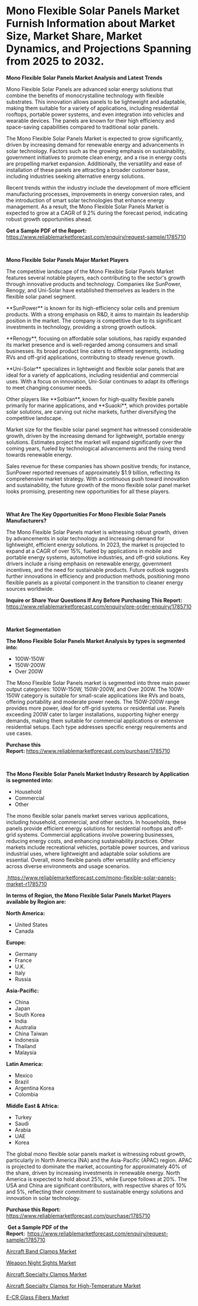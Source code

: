 <p><h1>Mono Flexible Solar Panels Market Furnish Information about Market Size, Market Share, Market Dynamics, and Projections Spanning from 2025 to 2032.</h1></p><p><strong>Mono Flexible Solar Panels Market Analysis and Latest Trends</strong></p>
<p><p>Mono Flexible Solar Panels are advanced solar energy solutions that combine the benefits of monocrystalline technology with flexible substrates. This innovation allows panels to be lightweight and adaptable, making them suitable for a variety of applications, including residential rooftops, portable power systems, and even integration into vehicles and wearable devices. The panels are known for their high efficiency and space-saving capabilities compared to traditional solar panels.</p><p>The Mono Flexible Solar Panels Market is expected to grow significantly, driven by increasing demand for renewable energy and advancements in solar technology. Factors such as the growing emphasis on sustainability, government initiatives to promote clean energy, and a rise in energy costs are propelling market expansion. Additionally, the versatility and ease of installation of these panels are attracting a broader customer base, including industries seeking alternative energy solutions.</p><p>Recent trends within the industry include the development of more efficient manufacturing processes, improvements in energy conversion rates, and the introduction of smart solar technologies that enhance energy management. As a result, the Mono Flexible Solar Panels Market is expected to grow at a CAGR of 9.2% during the forecast period, indicating robust growth opportunities ahead.</p></p>
<p><strong>Get a Sample PDF of the Report:&nbsp;</strong> <a href="https://www.reliablemarketforecast.com/enquiry/request-sample/1785710?utm_campaign=1108&utm_medium=2&utm_source=Github&utm_content=ia&utm_term=25032025&utm_id=mono-flexible-solar-panels">https://www.reliablemarketforecast.com/enquiry/request-sample/1785710</a></p>
<p>&nbsp;</p>
<p><strong>Mono Flexible Solar Panels Major Market Players</strong></p>
<p><p>The competitive landscape of the Mono Flexible Solar Panels Market features several notable players, each contributing to the sector's growth through innovative products and technology. Companies like SunPower, Renogy, and Uni-Solar have established themselves as leaders in the flexible solar panel segment.</p><p>**SunPower** is known for its high-efficiency solar cells and premium products. With a strong emphasis on R&D, it aims to maintain its leadership position in the market. The company is competitive due to its significant investments in technology, providing a strong growth outlook.</p><p>**Renogy**, focusing on affordable solar solutions, has rapidly expanded its market presence and is well-regarded among consumers and small businesses. Its broad product line caters to different segments, including RVs and off-grid applications, contributing to steady revenue growth.</p><p>**Uni-Solar** specializes in lightweight and flexible solar panels that are ideal for a variety of applications, including residential and commercial uses. With a focus on innovation, Uni-Solar continues to adapt its offerings to meet changing consumer needs.</p><p>Other players like **Solbian**, known for high-quality flexible panels primarily for marine applications, and **Suaoki**, which provides portable solar solutions, are carving out niche markets, further diversifying the competitive landscape.</p><p>Market size for the flexible solar panel segment has witnessed considerable growth, driven by the increasing demand for lightweight, portable energy solutions. Estimates project the market will expand significantly over the coming years, fueled by technological advancements and the rising trend towards renewable energy.</p><p>Sales revenue for these companies has shown positive trends; for instance, SunPower reported revenues of approximately $1.9 billion, reflecting its comprehensive market strategy. With a continuous push toward innovation and sustainability, the future growth of the mono flexible solar panel market looks promising, presenting new opportunities for all these players.</p></p>
<p>&nbsp;</p>
<p><strong>What Are The Key Opportunities For Mono Flexible Solar Panels Manufacturers?</strong></p>
<p><p>The Mono Flexible Solar Panels market is witnessing robust growth, driven by advancements in solar technology and increasing demand for lightweight, efficient energy solutions. In 2023, the market is projected to expand at a CAGR of over 15%, fueled by applications in mobile and portable energy systems, automotive industries, and off-grid solutions. Key drivers include a rising emphasis on renewable energy, government incentives, and the need for sustainable products. Future outlook suggests further innovations in efficiency and production methods, positioning mono flexible panels as a pivotal component in the transition to cleaner energy sources worldwide.</p></p>
<p><strong>Inquire or Share Your Questions If Any Before Purchasing This Report:</strong> <a href="https://www.reliablemarketforecast.com/enquiry/pre-order-enquiry/1785710?utm_campaign=1108&utm_medium=2&utm_source=Github&utm_content=ia&utm_term=25032025&utm_id=mono-flexible-solar-panels">https://www.reliablemarketforecast.com/enquiry/pre-order-enquiry/1785710</a></p>
<p>&nbsp;</p>
<p><strong>Market Segmentation</strong></p>
<p><strong>The Mono Flexible Solar Panels Market Analysis by types is segmented into:</strong></p>
<p><ul><li>100W-150W</li><li>150W-200W</li><li>Over 200W</li></ul></p>
<p><p>The Mono Flexible Solar Panels market is segmented into three main power output categories: 100W-150W, 150W-200W, and Over 200W. The 100W-150W category is suitable for small-scale applications like RVs and boats, offering portability and moderate power needs. The 150W-200W range provides more power, ideal for off-grid systems or residential use. Panels exceeding 200W cater to larger installations, supporting higher energy demands, making them suitable for commercial applications or extensive residential setups. Each type addresses specific energy requirements and use cases.</p></p>
<p><strong>Purchase this Report:&nbsp;</strong><a href="https://www.reliablemarketforecast.com/purchase/1785710?utm_campaign=1108&utm_medium=2&utm_source=Github&utm_content=ia&utm_term=25032025&utm_id=mono-flexible-solar-panels">https://www.reliablemarketforecast.com/purchase/1785710</a></p>
<p>&nbsp;</p>
<p><strong>The Mono Flexible Solar Panels Market Industry Research by Application is segmented into:</strong></p>
<p><ul><li>Household</li><li>Commercial</li><li>Other</li></ul></p>
<p><p>The mono flexible solar panels market serves various applications, including household, commercial, and other sectors. In households, these panels provide efficient energy solutions for residential rooftops and off-grid systems. Commercial applications involve powering businesses, reducing energy costs, and enhancing sustainability practices. Other markets include recreational vehicles, portable power sources, and various industrial uses, where lightweight and adaptable solar solutions are essential. Overall, mono flexible panels offer versatility and efficiency across diverse environments and usage scenarios.</p></p>
<p><a href="https://www.reliablemarketforecast.com/mono-flexible-solar-panels-market-r1785710?utm_campaign=1108&utm_medium=2&utm_source=Github&utm_content=ia&utm_term=25032025&utm_id=mono-flexible-solar-panels">&nbsp;https://www.reliablemarketforecast.com/mono-flexible-solar-panels-market-r1785710</a></p>
<p><strong>In terms of Region, the Mono Flexible Solar Panels Market Players available by Region are:</strong></p>
<p>
    <p> <strong> North America: </strong>
        <ul>
            <li>United States</li>
            <li>Canada</li>
        </ul>
        </p> 
    <p> <strong> Europe: </strong>
        <ul>
            <li>Germany</li>
            <li>France</li>
            <li>U.K.</li>
            <li>Italy</li>
            <li>Russia</li>
        </ul>
        </p> 
    <p> <strong> Asia-Pacific: </strong>
        <ul>
            <li>China</li>
            <li>Japan</li>
            <li>South Korea</li>
            <li>India</li>
            <li>Australia</li>
            <li>China Taiwan</li>
            <li>Indonesia</li>
            <li>Thailand</li>
            <li>Malaysia</li>
        </ul>
        </p> 
    <p> <strong> Latin America: </strong>
        <ul>
            <li>Mexico</li>
            <li>Brazil</li>
            <li>Argentina Korea</li>
            <li>Colombia</li>
        </ul>
        </p> 
    <p> <strong> Middle East & Africa: </strong>
        <ul>
            <li>Turkey</li>
            <li>Saudi</li>
            <li>Arabia</li>
            <li>UAE</li>
            <li>Korea</li>
        </ul>
    </p>
    </p>
<p><p>The global mono flexible solar panels market is witnessing robust growth, particularly in North America (NA) and the Asia-Pacific (APAC) region. APAC is projected to dominate the market, accounting for approximately 40% of the share, driven by increasing investments in renewable energy. North America is expected to hold about 25%, while Europe follows at 20%. The USA and China are significant contributors, with respective shares of 10% and 5%, reflecting their commitment to sustainable energy solutions and innovation in solar technology.</p></p>
<p><strong>Purchase this Report: </strong><a href="https://www.reliablemarketforecast.com/purchase/1785710?utm_campaign=1108&utm_medium=2&utm_source=Github&utm_content=ia&utm_term=25032025&utm_id=mono-flexible-solar-panels">https://www.reliablemarketforecast.com/purchase/1785710</a></p>
<p>&nbsp;<strong>Get a Sample PDF of the Report:&nbsp;&nbsp;</strong><a href="https://www.reliablemarketforecast.com/enquiry/request-sample/1785710?utm_campaign=1108&utm_medium=2&utm_source=Github&utm_content=ia&utm_term=25032025&utm_id=mono-flexible-solar-panels">https://www.reliablemarketforecast.com/enquiry/request-sample/1785710</a></p>
<p><strong></strong></p>
<p><p><a href="https://github.com/firdwsermald/Market-Research-Report-List-1/blob/main/aircraft-band-clamps-market.md?utm_campaign=1108&utm_medium=2&utm_source=Github&utm_content=ia&utm_term=25032025&utm_id=mono-flexible-solar-panels">Aircraft Band Clamps Market</a></p><p><a href="https://github.com/winjelequegt/Market-Research-Report-List-1/blob/main/weapon-night-sights-market.md?utm_campaign=1108&utm_medium=2&utm_source=Github&utm_content=ia&utm_term=25032025&utm_id=mono-flexible-solar-panels">Weapon Night Sights Market</a></p><p><a href="https://github.com/wilzeryammy/Market-Research-Report-List-1/blob/main/aircraft-specialty-clamps-market.md?utm_campaign=1108&utm_medium=2&utm_source=Github&utm_content=ia&utm_term=25032025&utm_id=mono-flexible-solar-panels">Aircraft Specialty Clamps Market</a></p><p><a href="https://github.com/fontshatintj/Market-Research-Report-List-1/blob/main/aircraft-specialty-clamps-for-high-temperature-market.md?utm_campaign=1108&utm_medium=2&utm_source=Github&utm_content=ia&utm_term=25032025&utm_id=mono-flexible-solar-panels">Aircraft Specialty Clamps for High-Temperature Market</a></p><p><a href="https://github.com/bredevasil2q/Market-Research-Report-List-1/blob/main/e-cr-glass-fibers-market.md?utm_campaign=1108&utm_medium=2&utm_source=Github&utm_content=ia&utm_term=25032025&utm_id=mono-flexible-solar-panels">E-CR Glass Fibers Market</a></p></p>